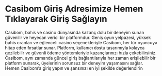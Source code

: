 # Casibom Giriş Adresimize Hemen Tıklayarak Giriş Sağlayın
Casibom, bahis ve casino dünyasında kazanç dolu bir deneyim sunan güvenilir ve heyecan verici bir platformdur. Geniş oyun yelpazesi, yüksek bahis oranları ve eğlenceli casino seçenekleriyle Casibom, her tür oyuncuya hitap eden fırsatlar sunar. Platform, kullanıcı dostu tasarımıyla kolayca gezilebilir ve güvenli ödeme yöntemleriyle kazançlarınızı hızla çekebilirsiniz. Casibom, aynı zamanda güncel giriş bağlantılarıyla her zaman erişilebilir bir platform sunarak, üyelerinin sorunsuz bir deneyim yaşamasını sağlar. Hemen Casibom’a giriş yapın ve şansınızı en iyi şekilde değerlendirin
